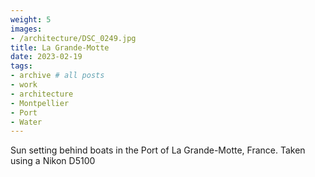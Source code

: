 ```yaml
---
weight: 5
images:
- /architecture/DSC_0249.jpg
title: La Grande-Motte
date: 2023-02-19
tags:
- archive # all posts
- work
- architecture
- Montpellier
- Port
- Water
---
```


Sun setting behind boats in the Port of La Grande-Motte, France. Taken using a Nikon D5100

